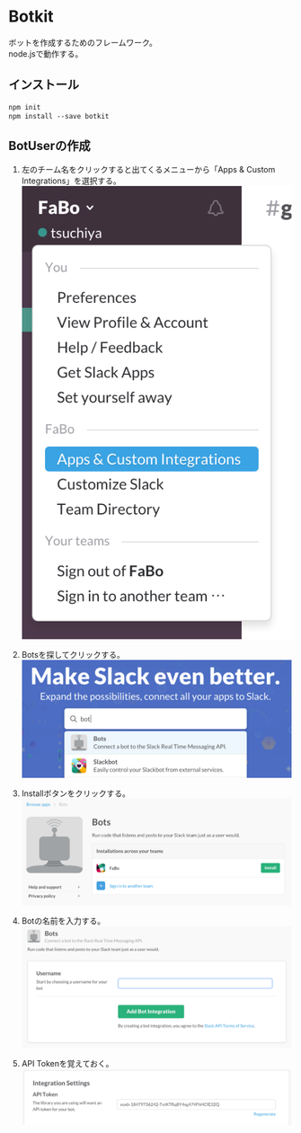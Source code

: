 # Botkit

ボットを作成するためのフレームワーク。  
node.jsで動作する。

## インストール

```
npm init
npm install --save botkit
```

## BotUserの作成

1. 左のチーム名をクリックすると出てくるメニューから「Apps & Custom Integrations」を選択する。
 ![](slack-iw-001.png)

2. Botsを探してクリックする。
 ![](slack-bu-002.png)

3. Installボタンをクリックする。
 ![](slack-bu-003.png)

4. Botの名前を入力する。
 ![](slack-bu-004.png)

5. API Tokenを覚えておく。
 ![](slack-bu-005.png)

